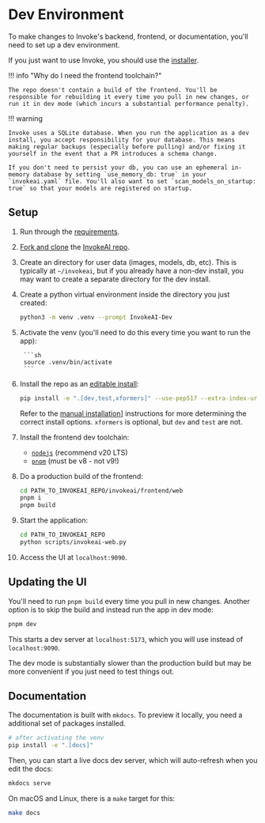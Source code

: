 # Dev Environment

To make changes to Invoke's backend, frontend, or documentation, you'll need to set up a dev environment.

If you just want to use Invoke, you should use the [installer][installer link].

!!! info "Why do I need the frontend toolchain?"

    The repo doesn't contain a build of the frontend. You'll be responsible for rebuilding it every time you pull in new changes, or run it in dev mode (which incurs a substantial performance penalty).

!!! warning

    Invoke uses a SQLite database. When you run the application as a dev install, you accept responsibility for your database. This means making regular backups (especially before pulling) and/or fixing it yourself in the event that a PR introduces a schema change.

    If you don't need to persist your db, you can use an ephemeral in-memory database by setting `use_memory_db: true` in your `invokeai.yaml` file. You'll also want to set `scan_models_on_startup: true` so that your models are registered on startup.

## Setup

1. Run through the [requirements][requirements link].
2. [Fork and clone][forking link] the [InvokeAI repo][repo link].
3. Create an directory for user data (images, models, db, etc). This is typically at `~/invokeai`, but if you already have a non-dev install, you may want to create a separate directory for the dev install.
4. Create a python virtual environment inside the directory you just created:

      ```sh
      python3 -m venv .venv --prompt InvokeAI-Dev
      ```

5. Activate the venv (you'll need to do this every time you want to run the app):

        ```sh
        source .venv/bin/activate
        ```

6. Install the repo as an [editable install][editable install link]:

      ```sh
      pip install -e ".[dev,test,xformers]" --use-pep517 --extra-index-url https://download.pytorch.org/whl/cu121
      ```

      Refer to the [manual installation][manual install link]] instructions for more determining the correct install options. `xformers` is optional, but `dev` and `test` are not.

7. Install the frontend dev toolchain:

   - [`nodejs`](https://nodejs.org/) (recommend v20 LTS)
   - [`pnpm`](https://pnpm.io/8.x/installation) (must be v8 - not v9!)

8. Do a production build of the frontend:

      ```sh
      cd PATH_TO_INVOKEAI_REPO/invokeai/frontend/web
      pnpm i
      pnpm build
      ```

9. Start the application:

      ```sh
      cd PATH_TO_INVOKEAI_REPO
      python scripts/invokeai-web.py
      ```

10. Access the UI at `localhost:9090`.

## Updating the UI

You'll need to run `pnpm build` every time you pull in new changes. Another option is to skip the build and instead run the app in dev mode:

```sh
pnpm dev
```

This starts a dev server at `localhost:5173`, which you will use instead of `localhost:9090`.

The dev mode is substantially slower than the production build but may be more convenient if you just need to test things out.

## Documentation

The documentation is built with `mkdocs`. To preview it locally, you need a additional set of packages installed.

```sh
# after activating the venv
pip install -e ".[docs]"
```

Then, you can start a live docs dev server, which will auto-refresh when you edit the docs:

```sh
mkdocs serve
```

On macOS and Linux, there is a `make` target for this:

```sh
make docs
```

[installer link]: ../installation/installer.md
[forking link]: https://docs.github.com/en/pull-requests/collaborating-with-pull-requests/working-with-forks/fork-a-repo
[requirements link]: ../installation/requirements.md
[repo link]: https://github.com/invoke-ai/InvokeAI
[manual install link]: ../installation/manual.md
[editable install link]: https://pip.pypa.io/en/latest/cli/pip_install/#cmdoption-e
